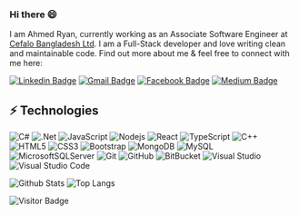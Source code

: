 ### Hi there 😄

I am Ahmed Ryan, currently working as an Associate Software Engineer at [Cefalo Bangladesh Ltd](https://www.cefalo.com/en/). I am a Full-Stack developer and love writing clean and maintainable code. Find out more about me & feel free to connect with me here:

[![Linkedin Badge](https://img.shields.io/badge/-LinkedIn-blue?style=flat-square&logo=Linkedin&logoColor=white&link=https://www.linkedin.com/in/ahmedryanfaiyaz/)](https://www.linkedin.com/in/ahmedryanfaiyaz/)
[![Gmail Badge](https://img.shields.io/badge/-Gmail-c14438?style=flat-square&logo=Gmail&logoColor=white&link=mailto:ahmedryanfaiyaz@gmail.com)](mailto:ahmedryanfaiyaz@gmail.com)
[![Facebook Badge](https://img.shields.io/badge/-Facebook-1877F2?style=flat-square&logo=facebook&logoColor=white&link=https://www.facebook.com/ahmedryanfaiyaz)](https://www.facebook.com/ahmedryanfaiyaz)
[![Medium Badge](https://img.shields.io/badge/-Medium-12100E?style=flat-square&logo=medium&logoColor=white&link=https://medium.com/@ahmedryanfaiyaz)](https://medium.com/@ahmedryanfaiyaz)


## ⚡ Technologies

![C#](https://img.shields.io/badge/C%23-%23239120.svg?style=flat-square&logo=c-sharp&logoColor=white)
![.Net](https://img.shields.io/badge/.NET-5C2D91?style=flat-square&logo=.net&logoColor=white)
![JavaScript](https://img.shields.io/badge/-JavaScript-black?style=flat-square&logo=javascript)
![Nodejs](https://img.shields.io/badge/-Nodejs-black?style=flat-square&logo=Node.js)
![React](https://img.shields.io/badge/-React-black?style=flat-square&logo=react)
![TypeScript](https://img.shields.io/badge/-TypeScript-%23007ACC.svg?style=flat-square&logo=typescript&logoColor=white)
![C++](https://img.shields.io/badge/-C++-00599C?style=flat-square&logo=c)
![HTML5](https://img.shields.io/badge/-HTML5-E34F26?style=flat-square&logo=html5&logoColor=white)
![CSS3](https://img.shields.io/badge/-CSS3-1572B6?style=flat-square&logo=css3)
![Bootstrap](https://img.shields.io/badge/-Bootstrap-563D7C?style=flat-square&logo=bootstrap)
![MongoDB](https://img.shields.io/badge/-MongoDB-black?style=flat-square&logo=mongodb)
![MySQL](https://img.shields.io/badge/-MySQL-black?style=flat-square&logo=mysql)
![MicrosoftSQLServer](https://img.shields.io/badge/Microsoft%20SQL%20Server-CC2927?style=flat-square&logo=microsoft%20sql%20server&logoColor=white)
![Git](https://img.shields.io/badge/-Git-black?style=flat-square&logo=git)
![GitHub](https://img.shields.io/badge/-GitHub-181717?style=flat-square&logo=github)
![BitBucket](https://img.shields.io/badge/-BitBucket-darkblue?style=flat-square&logo=bitbucket)
![Visual Studio](https://img.shields.io/badge/Visual%20Studio-5C2D91.svg?style=flat-square&logo=visual-studio&logoColor=white)
![Visual Studio Code](https://img.shields.io/badge/Visual%20Studio%20Code-0078d7.svg?style=flat-square&logo=visual-studio-code&logoColor=white)

![Github Stats](https://github-readme-stats.vercel.app/api?username=ahmedryanfaiyaz&count_private=true&show_icons=true&include_all_commits=true&theme=dracula&hide_border=true&count_private=true&line_height=24)
![Top Langs](https://github-readme-stats.vercel.app/api/top-langs/?username=ahmedryanfaiyaz&langs_count=8&hide=TeX&layout=compact&theme=dracula&hide_border=true)

![Visitor Badge](https://visitor-badge.laobi.icu/badge?page_id=ahmedryanfaiyaz.ahmedryanfaiyaz)

